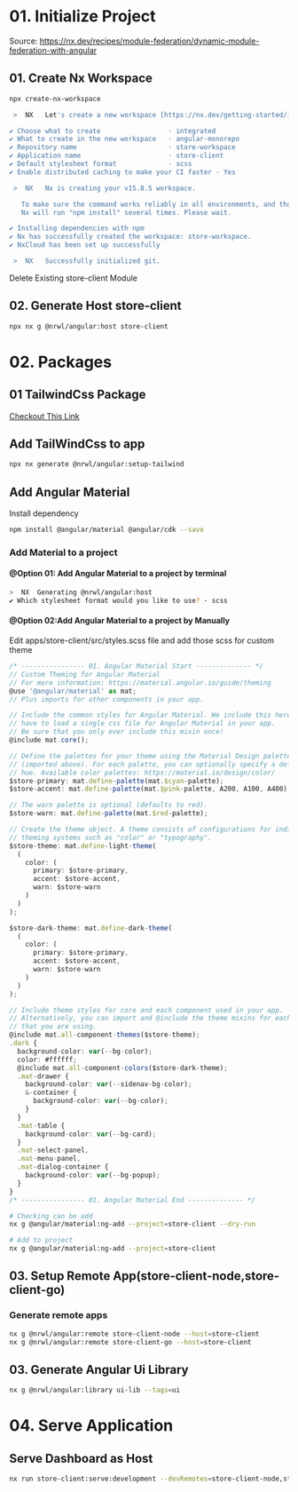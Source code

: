 # 01. Initialize Project

Source: https://nx.dev/recipes/module-federation/dynamic-module-federation-with-angular

## 01. Create Nx Workspace

```bash
npx create-nx-workspace
```

```bash
 >  NX   Let's create a new workspace [https://nx.dev/getting-started/intro]

✔ Choose what to create                 · integrated
✔ What to create in the new workspace   · angular-monorepo
✔ Repository name                       · store-workspace
✔ Application name                      · store-client
✔ Default stylesheet format             · scss
✔ Enable distributed caching to make your CI faster · Yes

 >  NX   Nx is creating your v15.8.5 workspace.

   To make sure the command works reliably in all environments, and that the preset is applied correctly,
   Nx will run "npm install" several times. Please wait.

✔ Installing dependencies with npm
✔ Nx has successfully created the workspace: store-workspace.
✔ NxCloud has been set up successfully

 >  NX   Successfully initialized git.
```

Delete Existing store-client Module

## 02. Generate Host store-client

```bash
npx nx g @nrwl/angular:host store-client
```

# 02. Packages

## 01 TailwindCss Package

[Checkout This Link](https://blog.nrwl.io/set-up-tailwind-css-with-angular-in-an-nx-workspace-6f039a0f4479)

## Add TailWindCss to app

```bash
npx nx generate @nrwl/angular:setup-tailwind
```

## Add Angular Material

Install dependency

```bash
npm install @angular/material @angular/cdk --save
```

### Add Material to a project

#### @Option 01: Add Angular Material to a project by terminal

```bash
>  NX  Generating @nrwl/angular:host
✔ Which stylesheet format would you like to use? · scss
```

#### @Option 02:Add Angular Material to a project by Manually

Edit apps/store-client/src/styles.scss file and add those scss for custom theme

```ts
/* ---------------- 01. Angular Material Start -------------- */
// Custom Theming for Angular Material
// For more information: https://material.angular.io/guide/theming
@use '@angular/material' as mat;
// Plus imports for other components in your app.

// Include the common styles for Angular Material. We include this here so that you only
// have to load a single css file for Angular Material in your app.
// Be sure that you only ever include this mixin once!
@include mat.core();

// Define the palettes for your theme using the Material Design palettes available in palette.scss
// (imported above). For each palette, you can optionally specify a default, lighter, and darker
// hue. Available color palettes: https://material.io/design/color/
$store-primary: mat.define-palette(mat.$cyan-palette);
$store-accent: mat.define-palette(mat.$pink-palette, A200, A100, A400);

// The warn palette is optional (defaults to red).
$store-warn: mat.define-palette(mat.$red-palette);

// Create the theme object. A theme consists of configurations for individual
// theming systems such as "color" or "typography".
$store-theme: mat.define-light-theme(
  (
    color: (
      primary: $store-primary,
      accent: $store-accent,
      warn: $store-warn
    )
  )
);

$store-dark-theme: mat.define-dark-theme(
  (
    color: (
      primary: $store-primary,
      accent: $store-accent,
      warn: $store-warn
    )
  )
);

// Include theme styles for core and each component used in your app.
// Alternatively, you can import and @include the theme mixins for each component
// that you are using.
@include mat.all-component-themes($store-theme);
.dark {
  background-color: var(--bg-color);
  color: #ffffff;
  @include mat.all-component-colors($store-dark-theme);
  .mat-drawer {
    background-color: var(--sidenav-bg-color);
    &-container {
      background-color: var(--bg-color);
    }
  }
  .mat-table {
    background-color: var(--bg-card);
  }
  .mat-select-panel,
  .mat-menu-panel,
  .mat-dialog-container {
    background-color: var(--bg-popup);
  }
}
/* ---------------- 01. Angular Material End -------------- */
```

```bash
# Checking can be add
nx g @angular/material:ng-add --project=store-client --dry-run

# Add to project
nx g @angular/material:ng-add --project=store-client
```

<!-- Project Setup Finish -->

## 03. Setup Remote App(store-client-node,store-client-go)

### Generate remote apps

```bash
nx g @nrwl/angular:remote store-client-node --host=store-client
nx g @nrwl/angular:remote store-client-go --host=store-client
```

## 03. Generate Angular Ui Library

```bash
nx g @nrwl/angular:library ui-lib --tags=ui
```

<!-- Start Application -->

# 04. Serve Application

## Serve Dashboard as Host

```bash
nx run store-client:serve:development --devRemotes=store-client-node,store-client-go
```

<!-- ## Serve Login as Remote // Not Need

```bash
nx run login:serve:development
``` -->
